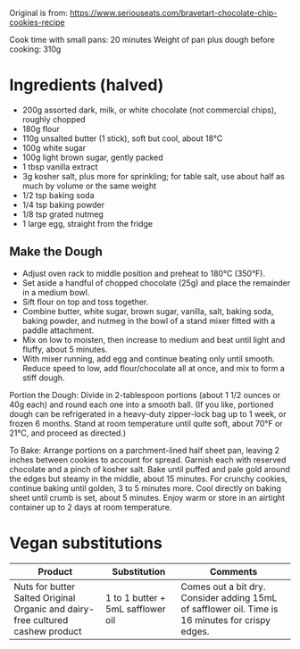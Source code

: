 Original is from: https://www.seriouseats.com/bravetart-chocolate-chip-cookies-recipe

Cook time with small pans: 20 minutes
Weight of pan plus dough before cooking: 310g

# Ingredients (halved)
* 200g assorted dark, milk, or white chocolate (not commercial chips), roughly chopped
* 180g flour
* 110g unsalted butter (1 stick), soft but cool, about 18°C
* 100g white sugar
* 100g light brown sugar, gently packed
* 1 tbsp vanilla extract
* 3g kosher salt, plus more for sprinkling; for table salt, use about half as much by volume or the same weight
* 1/2 tsp baking soda
* 1/4 tsp baking powder
* 1/8 tsp grated nutmeg
* 1 large egg, straight from the fridge

## Make the Dough
* Adjust oven rack to middle position and preheat to 180°C (350°F).
* Set aside a handful of chopped chocolate (25g) and place the remainder in a medium bowl.
* Sift flour on top and toss together.
* Combine butter, white sugar, brown sugar, vanilla, salt, baking soda, baking powder, and nutmeg in the bowl of a stand mixer fitted with a paddle attachment.
* Mix on low to moisten, then increase to medium and beat until light and fluffy, about 5 minutes.
* With mixer running, add egg and continue beating only until smooth. Reduce speed to low, add flour/chocolate all at once, and mix to form a stiff dough.

Portion the Dough: Divide in 2-tablespoon portions (about 1 1/2 ounces or 40g each) and round each one into a smooth ball. (If you like, portioned dough can be refrigerated in a heavy-duty zipper-lock bag up to 1 week, or frozen 6 months. Stand at room temperature until quite soft, about 70°F or 21°C, and proceed as directed.) 

To Bake: Arrange portions on a parchment-lined half sheet pan, leaving 2 inches between cookies to account for spread. Garnish each with reserved chocolate and a pinch of kosher salt. Bake until puffed and pale gold around the edges but steamy in the middle, about 15 minutes. For crunchy cookies, continue baking until golden, 3 to 5 minutes more. Cool directly on baking sheet until crumb is set, about 5 minutes. Enjoy warm or store in an airtight container up to 2 days at room temperature.

# Vegan substitutions
|Product|Substitution|Comments|
|-------|------------|--------|
|Nuts for butter Salted Original Organic and dairy-free cultured cashew product|1 to 1 butter + 5mL safflower oil|Comes out a bit dry. Consider adding 15mL of safflower oil. Time is 16 minutes for crispy edges.

